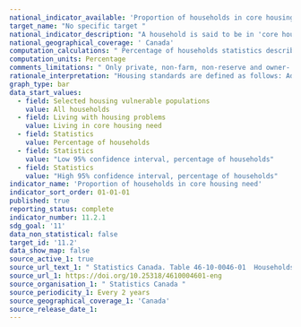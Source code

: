 ```yaml
---
national_indicator_available: 'Proportion of households in core housing need'
target_name: "No specific target "
national_indicator_description: "A household is said to be in 'core housing need' if its housing falls below at least one of the adequacy, affordability or suitability standards and it would have to spend 30% or more of its total before-tax income to pay the median rent of alternative local housing that is acceptable (meets all three housing standards)."
national_geographical_coverage: ' Canada'
computation_calculations: " Percentage of households statistics describe the proportion of all households for each "Living with housing problems" category."
computation_units: Percentage
comments_limitations: " Only private, non-farm, non-reserve and owner- or renter-households with incomes greater than zero and shelter-cost-to-income ratios less than 100% are assessed for ‘core housing need.’ Non-family households with at least one maintainer aged 15 to 29 attending school are considered not to be in ‘core housing need’ regardless of their housing circumstances. Attending school is considered a transitional phase, and low incomes earned by student households are viewed as being a temporary condition."
rationale_interpretation: "Housing standards are defined as follows: Adequate housing is reported by their residents as not requiring any major repairs. Affordable housing has shelter costs equal to less than 30% of total before-tax household income. Suitable housing has enough bedrooms for the size and composition of resident households according to National Occupancy Standard (NOS) requirements."
graph_type: bar
data_start_values:
  - field: Selected housing vulnerable populations
    value: All households
  - field: Living with housing problems
    value: Living in core housing need
  - field: Statistics
    value: Percentage of households
  - field: Statistics
    value: "Low 95% confidence interval, percentage of households"
  - field: Statistics
    value: "High 95% confidence interval, percentage of households"
indicator_name: 'Proportion of households in core housing need'
indicator_sort_order: 01-01-01
published: true
reporting_status: complete
indicator_number: 11.2.1
sdg_goal: '11'
data_non_statistical: false
target_id: '11.2'
data_show_map: false
source_active_1: true
source_url_text_1: " Statistics Canada. Table 46-10-0046-01  Households living with housing problems, by selected housing-vulnerable populations and core housing need including adequacy, affordability and suitability standards"
source_url_1: https://doi.org/10.25318/4610004601-eng
source_organisation_1: " Statistics Canada "
source_periodicity_1: Every 2 years
source_geographical_coverage_1: 'Canada'
source_release_date_1: 
---
```


